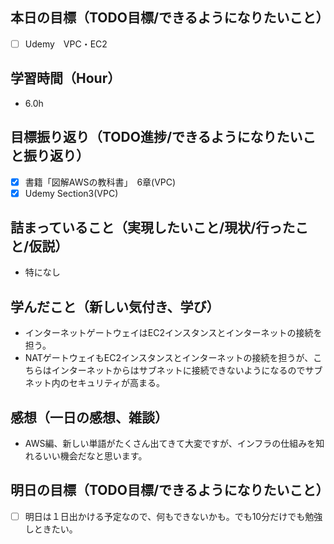 ## 本日の目標（TODO目標/できるようになりたいこと）
- [ ] Udemy　VPC・EC2
## 学習時間（Hour）
- 6.0h
## 目標振り返り（TODO進捗/できるようになりたいこと振り返り）
- [x] 書籍「図解AWSの教科書」　6章(VPC)
- [x] Udemy Section3(VPC)

## 詰まっていること（実現したいこと/現状/行ったこと/仮説）
- 特になし
## 学んだこと（新しい気付き、学び）
- インターネットゲートウェイはEC2インスタンスとインターネットの接続を担う。
- NATゲートウェイもEC2インスタンスとインターネットの接続を担うが、こちらはインターネットからはサブネットに接続できないようになるのでサブネット内のセキュリティが高まる。
## 感想（一日の感想、雑談）
- AWS編、新しい単語がたくさん出てきて大変ですが、インフラの仕組みを知れるいい機会だなと思います。
## 明日の目標（TODO目標/できるようになりたいこと）
- [ ] 明日は１日出かける予定なので、何もできないかも。でも10分だけでも勉強しときたい。
